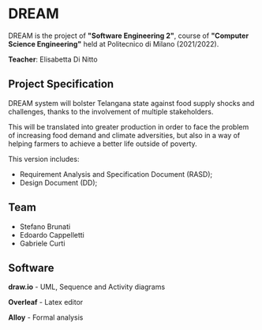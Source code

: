 
# DREAM

DREAM is the project of **"Software Engineering 2"**, course of **"Computer Science Engineering"** held at Politecnico di Milano (2021/2022).

**Teacher**: Elisabetta Di Nitto


## Project Specification
DREAM system will bolster Telangana state against food supply shocks and challenges, thanks to the involvement of multiple stakeholders. 

This will be translated into greater production in order to face the problem of increasing food demand and climate adversities, but also in a way of helping farmers to achieve a better life outside of poverty. 

This version includes:
* Requirement Analysis and Specification Document (RASD);
* Design Document (DD);

## Team
* Stefano Brunati
* Edoardo Cappelletti
* Gabriele Curti

## Software

**draw.io** - UML, Sequence and Activity diagrams

**Overleaf** - Latex editor

**Alloy** - Formal analysis

